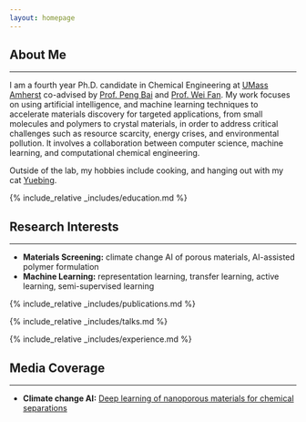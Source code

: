 ```yaml
---
layout: homepage
---
```


## About Me
---

I am a fourth year Ph.D. candidate in Chemical Engineering at [UMass Amherst](https://www.umass.edu/engineering/academics/departments/chemical-engineering) co-advised by [Prof. Peng Bai](https://www.umass.edu/engineering/about/directory/peng-bai) and [Prof. Wei Fan](https://www.umass.edu/engineering/about/directory/wei-fan). My work focuses on using artificial intelligence, and machine learning techniques to accelerate materials discovery for targeted applications, from small molecules and polymers to crystal materials, in order to address critical challenges such as resource scarcity, energy crises, and environmental pollution. It involves a collaboration between computer science, machine learning, and computational chemical engineering. 

Outside of the lab, my hobbies include cooking, and hanging out with my cat [Yuebing](./assets/img/yuebing.jpg).

{% include_relative _includes/education.md %}

## Research Interests
---

- **Materials Screening:** climate change AI of porous materials, AI-assisted polymer formulation
- **Machine Learning:** representation learning, transfer learning, active learning, semi-supervised learning

{% include_relative _includes/publications.md %}

{% include_relative _includes/talks.md %}

{% include_relative _includes/experience.md %}

## Media Coverage
---
- **Climate change AI:** [Deep learning of nanoporous materials for chemical separations](https://www.climatechange.ai/blog/2023-10-08-grants-zeonet)


